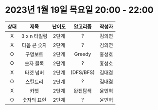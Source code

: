 # 2023년 1월 19일 목요일 20:00 - 22:00

|상태|제목|난이도|알고리즘|작성자  
|:---:|:---:|:---:|:---:|:---:|  
|X|3 x n 타일링|2단계|?|김의연  
|X|다음 큰 숫자|2단계|?|김의연  
|O|구명보트|2단계|Greedy|홍성호
|O|숫자 블록|2단계|?|홍성호  
|X|타겟 넘버|2단계|(DFS/BFS)|김대겸
|O|스킬트리|2단계|?|김대겸  
|X|카펫|2단계|완전탐색|윤민혁
|O|숫자의 표현|2단계|?|윤민혁
